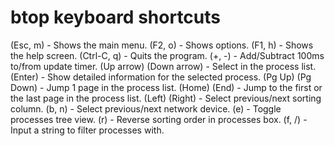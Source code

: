 # btop keyboard shortcuts

(Esc, m) - Shows the main menu. 
(F2, o) - Shows options. 
(F1, h) - Shows the help screen. 
(Ctrl-C, q) - Quits the program.
(+, -) - Add/Subtract 100ms to/from update timer. 
(Up arrow) (Down arrow) - Select in the process list. 
(Enter) - Show detailed information for the selected process. 
(Pg Up) (Pg Down) - Jump 1 page in the process list. 
(Home) (End) - Jump to the first or the last page in the process list. 
(Left) (Right) - Select previous/next sorting column. 
(b, n) - Select previous/next network device. 
(e) - Toggle processes tree view. 
(r) - Reverse sorting order in processes box. 
(f, /) - Input a string to filter processes with.

